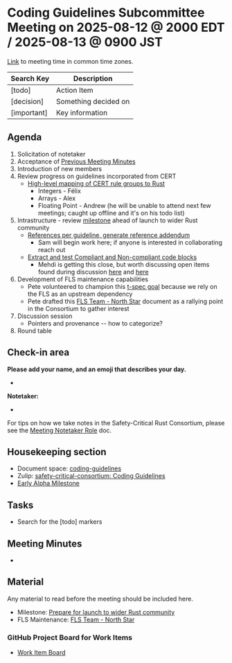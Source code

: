 # **Coding Guidelines Subcommittee Meeting on 2025-08-12 @ 2000 EDT / 2025-08-13 @ 0900 JST**

[Link](https://www.worldtimebuddy.com/?qm=1&lid=5,100,2643743,12,1850147,2193733,1880252,8,6&h=5&date=2025-8-12&sln=20-21&hf=1) to meeting time in common time zones.

| Search Key | Description |
| ----- | ----- |
| \[todo\] | Action Item |
| \[decision\] | Something decided on |
| \[important\] | Key information |

## **Agenda**

1. Solicitation of notetaker  
2. Acceptance of [Previous Meeting Minutes](https://github.com/rustfoundation/safety-critical-rust-consortium/blob/main/subcommittee/coding-guidelines/meetings/2025-08-06/minutes.md)  
3. Introduction of new members
4. Review progress on guidelines incorporated from CERT  
   * [High-level mapping of CERT rule groups to Rust](https://github.com/rustfoundation/safety-critical-rust-coding-guidelines/issues/152)
     * Integers - Félix
     * Arrays - Alex
     * Floating Point - Andrew (he will be unable to attend next few meetings; caught up offline and it's on his todo list)
5. Intrastructure - review [milestone](https://github.com/rustfoundation/safety-critical-rust-coding-guidelines/milestone/1) ahead of launch to wider Rust community
   * [References per guideline, generate reference addendum](https://github.com/rustfoundation/safety-critical-rust-coding-guidelines/issues/147)
     * Sam will begin work here; if anyone is interested in collaborating reach out
   * [Extract and test Compliant and Non-compliant code blocks](https://github.com/rustfoundation/safety-critical-rust-coding-guidelines/pull/91)
     * Mehdi is getting this close, but worth discussing open items found during discussion [here](https://github.com/rustfoundation/safety-critical-rust-coding-guidelines/pull/91#issuecomment-3166713858) and [here](https://github.com/rustfoundation/safety-critical-rust-coding-guidelines/pull/91#issuecomment-3172402940)
6. Development of FLS maintenance capabilities
   * Pete volunteered to champion this [t-spec goal](https://rust-lang.github.io/rust-project-goals/2025h2/FLS-up-to-date-capabilities.html) because we rely on the FLS as an upstream dependency
   * Pete drafted this [FLS Team - North Star](https://hackmd.io/@plevasseur/HJb6qomOge/edit) document as a rallying point in the Consortium to gather interest
7. Discussion session
   * Pointers and provenance -- how to categorize?
8. Round table

## **Check-in area**

**Please add your name, and an emoji that describes your day.**

* 

**Notetaker:**

* 

For tips on how we take notes in the Safety-Critical Rust Consortium, please see the [Meeting Notetaker Role](https://github.com/rustfoundation/safety-critical-rust-consortium/blob/main/docs/notetaker-role.md) doc.

## **Housekeeping section**

* Document space: [coding-guidelines](https://github.com/rustfoundation/safety-critical-rust-consortium/tree/main/subcommittee/coding-guidelines)  
* Zulip: [safety-critical-consortium: Coding Guidelines](https://rust-lang.zulipchat.com/#narrow/channel/445688-safety-critical-consortium/topic/Coding.20Guidelines)  
* [Early Alpha Milestone](https://github.com/rustfoundation/safety-critical-rust-coding-guidelines/milestone/1)

## **Tasks**

* Search for the \[todo\] markers

## **Meeting Minutes**

* 

## **Material**

Any material to read before the meeting should be included here.

* Milestone: [Prepare for launch to wider Rust community](https://github.com/rustfoundation/safety-critical-rust-coding-guidelines/milestone/1)
* FLS Maintenance: [FLS Team - North Star](https://hackmd.io/@plevasseur/HJb6qomOge/edit)

### **GitHub Project Board for Work Items**

* [Work Item Board](https://github.com/orgs/rustfoundation/projects/1)

